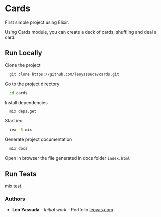 # Cards

First simple project using Elixir.

Using Cards module, you can create a deck of cards, shuffling and deal a card.

## Run Locally

Clone the project

```bash
  git clone https://github.com/leoyassuda/cards.git
```

Go to the project directory

```bash
  cd cards
```

Install dependencies

```bash
  mix deps.get
```

Start iex

```bash
  iex -S mix
```

Generate project documentation

```bash
  mix docs
```

Open in browser the file generated in docs folder `index.html`

## Run Tests

mix test

### Authors

* **Leo Yassuda** - *Initial work* - Portfolio [leoyas.com](https://leoyas.com)